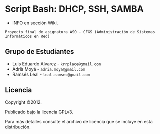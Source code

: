 # Script Bash: DHCP, SSH, SAMBA 

+ INFO en sección Wiki.

`Proyecto final de asignatura ASO - CFGS (Administración de Sistemas Informáticos en Red)`

## Grupo de Estudiantes

* Luis Eduardo Alvarez - `krrplace@gmail.com`
* Adrià Moyá - `adria.moya@gmail.com` 
* Ramsés Leal - `leal.ramses@gmail.com`

## Licencia

Copyright ©2012.

Publicado bajo la licencia GPLv3.

Para más detalles consulte el archivo de licencia que se incluye en esta distribución.
